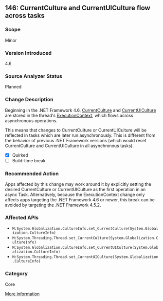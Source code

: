 ## 146: CurrentCulture and CurrentUICulture flow across tasks

### Scope
Minor

### Version Introduced
4.6

### Source Analyzer Status
Planned

### Change Description
Beginning in the .NET Framework 4.6, [CurrentCulture](https://msdn.microsoft.com/en-us/library/system.globalization.cultureinfo.currentculture%28v=vs.110%29.aspx) and [CurrentUICulture](https://msdn.microsoft.com/en-us/library/system.globalization.cultureinfo.currentuiculture%28v=vs.110%29.aspx) are stored in the thread's [ExecutionContext](https://msdn.microsoft.com/en-us/library/system.threading.executioncontext%28v=vs.110%29.aspx), which flows across asynchronous operations.

This means that changes to CurrentCulture or CurrentUICulture will be reflected in tasks which are later run asynchronously. This is different from the behavior of previous .NET Framework versions (which would reset CurrentCulture and CurrentUICulture in all asynchronous tasks).

- [x] Quirked
- [ ] Build-time break

### Recommended Action
Apps affected by this change may work around it by explicitly setting the desired CurrentCulture or CurrentUICulture as the first operation in an async Task. Alternatively, because the ExecutionContext change only affects apps targeting the .NET Framework 4.6 or newer, this break can be avoided by targeting the .NET Framework 4.5.2.

### Affected APIs
* `M:System.Globalization.CultureInfo.set_CurrentCulture(System.Globalization.CultureInfo)`
* `M:System.Threading.Thread.set_CurrentCulture(System.Globalization.CultureInfo)`
* `M:System.Globalization.CultureInfo.set_CurrentUICulture(System.Globalization.CultureInfo)`
* `M:System.Threading.Thread.set_CurrentUICulture(System.Globalization.CultureInfo)`

### Category
Core

[More information](https://msdn.microsoft.com/en-us/library/system.globalization.cultureinfo%28v=vs.110%29.aspx#Async)
